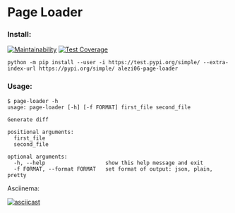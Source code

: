 # Page Loader

### Install:

[![Maintainability](https://api.codeclimate.com/v1/badges/e881d4a51f8c34e19a3f/maintainability)](https://codeclimate.com/github/alezi06/python-project-lvl3/maintainability)
[![Test Coverage](https://api.codeclimate.com/v1/badges/e881d4a51f8c34e19a3f/test_coverage)](https://codeclimate.com/github/alezi06/python-project-lvl3/test_coverage)

```
python -m pip install --user -i https://test.pypi.org/simple/ --extra-index-url https://pypi.org/simple/ alezi06-page-loader
```

### Usage:

```
$ page-loader -h
usage: page-loader [-h] [-f FORMAT] first_file second_file

Generate diff

positional arguments:
  first_file
  second_file

optional arguments:
  -h, --help                   show this help message and exit
  -f FORMAT, --format FORMAT   set format of output: json, plain, pretty

```

Asciinema:

[![asciicast](https://asciinema.org/a/nqMWpjZzZZcDfQ9jAGie1LbEX.svg)](https://asciinema.org/a/nqMWpjZzZZcDfQ9jAGie1LbEX)